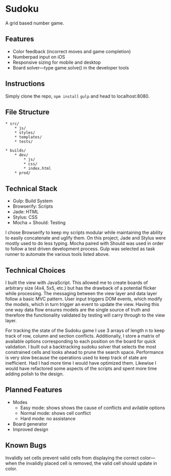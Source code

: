 # Sudoku
A grid based number game.

## Features
* Color feedback (incorrect moves and game completion)
* Numberpad input on iOS
* Responsive sizing for mobile and desktop
* Board solver—type game.solve() in the developer tools

## Instructions
Simply clone the repo, `npm install` `gulp` and head to localhost:8080.

## File Structure
	* src/
		* js/
		* styles/
		* templates/
		* tests/
	
	* builds/
		* dev/
			* js/
			* css/
			* index.html
		* prod/

## Technical Stack
* Gulp: Build System
* Browserify: Scripts
* Jade: HTML
* Stylus: CSS
* Mocha + Should: Testing

I chose Browserify to keep my scripts modular while maintaining the ability to easily concatenate and uglify them. On this project, Jade and Stylus were mostly used to do less typing. Mocha paired with Should was used in order to follow a test driven development process. Gulp was selected as task runner to automate the various tools listed above.

## Technical Choices
I built the view with JavaScript. This allowed me to create boards of arbitrary size (4x4, 5x5, etc.) but has the drawback of a potential flicker while processing. The messaging between the view layer and data layer follow a basic MVC pattern. User input triggers DOM events, which modify the models, which in turn trigger an event to update the view. Having this one way data flow ensures models are the single source of truth and therefore the functionality validated by testing will carry through to the view layer.

For tracking the state of the Sudoku game I use 3 arrays of length n to keep track of row, column and section conflicts. Additionally, I store a matrix of available options corresponding to each position on the board for quick validation. I built out a backtracking sudoku solver that selects the most constrained cells and looks ahead to prune the search space. Performance is very slow because the operations used to keep track of state are inefficient. Had I had more time I would have optimized them. Likewise I would have refactored some aspects of the scripts and spent more time adding polish to the design.

## Planned Features
* Modes
	* Easy mode: shows shows the cause of conflicts and avilable options
	* Normal mode: shows cell conflict
	* Hard mode: no assistance
* Board generator
* Improved design

## Known Bugs
Invalidly set cells prevent valid cells from displaying the correct color—when the invalidly placed cell is removed, the valid cell should update in color.
